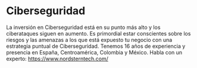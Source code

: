 # Ciberseguridad
La inversión en Ciberseguridad está en su punto más alto y los ciberataques siguen en aumento. Es primordial estar conscientes sobre los riesgos y las amenazas a los que está expuesto tu negocio con una estrategia puntual de Ciberseguridad. ​Tenemos 16 años de experiencia y presencia en España, Centroamérica, Colombia y México.
Habla con un experto: https://www.nordsterntech.com/
